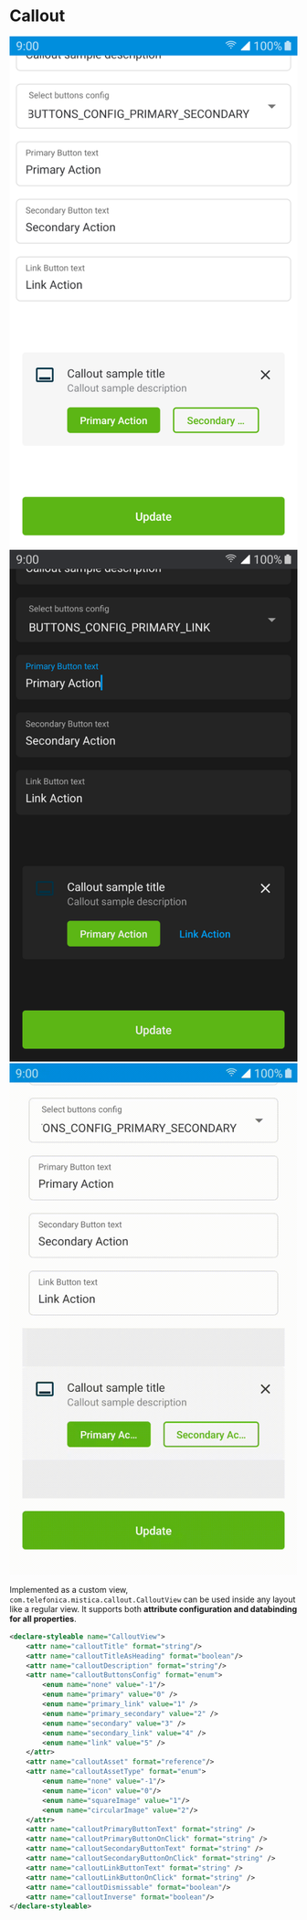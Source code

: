 # Callout

<p align="center">
   <img src="../../../../../../../../doc/images/callout/callout_1.png" />
   <img src="../../../../../../../../doc/images/callout/callout_2.png" />
   <img src="../../../../../../../../doc/images/callout/callout_3.gif" />
</p>

Implemented as a custom view, `com.telefonica.mistica.callout.CalloutView` can be used inside any layout like a regular view. It supports both **attribute
configuration and databinding for all properties**.

```xml
<declare-styleable name="CalloutView">
	<attr name="calloutTitle" format="string"/>
	<attr name="calloutTitleAsHeading" format="boolean"/>
	<attr name="calloutDescription" format="string"/>
	<attr name="calloutButtonsConfig" format="enum">
		<enum name="none" value="-1"/>
		<enum name="primary" value="0" />
		<enum name="primary_link" value="1" />
		<enum name="primary_secondary" value="2" />
		<enum name="secondary" value="3" />
		<enum name="secondary_link" value="4" />
		<enum name="link" value="5" />
	</attr>
	<attr name="calloutAsset" format="reference"/>
	<attr name="calloutAssetType" format="enum">
		<enum name="none" value="-1"/>
		<enum name="icon" value="0"/>
		<enum name="squareImage" value="1"/>
		<enum name="circularImage" value="2"/>
	</attr>
	<attr name="calloutPrimaryButtonText" format="string" />
	<attr name="calloutPrimaryButtonOnClick" format="string" />
	<attr name="calloutSecondaryButtonText" format="string" />
	<attr name="calloutSecondaryButtonOnClick" format="string" />
	<attr name="calloutLinkButtonText" format="string" />
	<attr name="calloutLinkButtonOnClick" format="string" />
	<attr name="calloutDismissable" format="boolean"/>
	<attr name="calloutInverse" format="boolean"/>
</declare-styleable>
```
